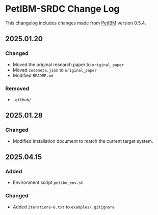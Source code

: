 # PetIBM-SRDC Change Log
This changelog includes changes made from [PetIBM](https://github.com/barbagroup/PetIBM/) version 0.5.4.


## 2025.01.20
### Changed
- Moved the original research paper to `original_paper`
- Moved `codemeta.json` to `original_paper`
- Modified `README.md`

### Removed
- `.github/`

## 2025.01.28
### Changed
- Modified installation document to match the current target system. 

## 2025.04.15
### Added
- Environment script `petibm_env.sh`

### Changed
- Added `iterations-0.txt` to `examples/.gitignore`

<!-- 
## 
### Added

### Changed

### Fixed

### Removed
 -->